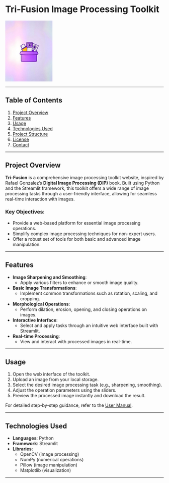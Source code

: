 # **Tri-Fusion Image Processing Toolkit**

<img src="src\logo" alt="Tri-Fusion Logo" width="150"/>

---

## **Table of Contents**
1. [Project Overview](#project-overview)
2. [Features](#features)
3. [Usage](#usage)
4. [Technologies Used](#technologies-used)
5. [Project Structure](#project-structure)
6. [License](#license)
7. [Contact](#contact)

---

## **Project Overview**

**Tri-Fusion** is a comprehensive image processing toolkit website, inspired by Rafael Gonzalez’s **Digital Image Processing (DIP)** book. Built using Python and the Streamlit framework, this toolkit offers a wide range of image processing tasks through a user-friendly interface, allowing for seamless real-time interaction with images.

### **Key Objectives:**
- Provide a web-based platform for essential image processing operations.
- Simplify complex image processing techniques for non-expert users.
- Offer a robust set of tools for both basic and advanced image manipulation.

---

## **Features**

- **Image Sharpening and Smoothing**: 
    - Apply various filters to enhance or smooth image quality.
- **Basic Image Transformations**: 
    - Implement common transformations such as rotation, scaling, and cropping.
- **Morphological Operations**: 
    - Perform dilation, erosion, opening, and closing operations on images.
- **Interactive Interface**: 
    - Select and apply tasks through an intuitive web interface built with Streamlit.
- **Real-time Processing**: 
    - View and interact with processed images in real-time.

---

## **Usage**

1. Open the web interface of the toolkit.
2. Upload an image from your local storage.
3. Select the desired image processing task (e.g., sharpening, smoothing).
4. Adjust the operation parameters using the sliders.
5. Preview the processed image instantly and download the result.

For detailed step-by-step guidance, refer to the [User Manual](docs/user_manual.md).

---

## **Technologies Used**

- **Languages**: Python
- **Framework**: Streamlit
- **Libraries**: 
  - OpenCV (image processing)
  - NumPy (numerical operations)
  - Pillow (image manipulation)
  - Matplotlib (visualization)

---
